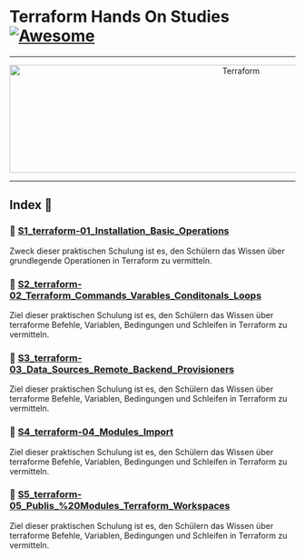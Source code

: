 Terraform Hands On Studies  [![Awesome](https://cdn.rawgit.com/sindresorhus/awesome/d7305f38d29fed78fa85652e3a63e154dd8e8829/media/badge.svg)](https://github.com/sindresorhus/awesome)
===============
<hr>

<p align="center">
    <img alt="Terraform" src="https://upload.wikimedia.org/wikipedia/commons/thumb/0/04/Terraform_Logo.svg/512px-Terraform_Logo.svg.png?20181016201549" height="190" width="800">
</p>
<hr>

## Index 📜

### 🔖 [S1_terraform-01_Installation_Basic_Operations](https://github.com/Yakuphan-world/DevOps-Handson/tree/main/Terraform/S1_terraform-01_Installation_Basic_Operations)
Zweck dieser praktischen Schulung ist es, den Schülern das Wissen über grundlegende Operationen in Terraform zu vermitteln.

### 🔖 [S2_terraform-02_Terraform_Commands_Varables_Conditonals_Loops](https://github.com/Yakuphan-world/DevOps-Hands-on-Trainings/tree/main/Terraform/S2_terraform-02_Terraform_Commands_Varables_Conditonals_Loops)
Ziel dieser praktischen Schulung ist es, den Schülern das Wissen über terraforme Befehle, Variablen, Bedingungen und Schleifen in Terraform zu vermitteln.

### 🔖 [S3_terraform-03_Data_Sources_Remote_Backend_Provisioners](https://github.com/Yakuphan-world/DevOps-Hands-on-Trainings/tree/main/Terraform/S3_terraform-03_Data_Sources_Remote_Backend_Provisioners)
Ziel dieser praktischen Schulung ist es, den Schülern das Wissen über terraforme Befehle, Variablen, Bedingungen und Schleifen in Terraform zu vermitteln.

### 🔖 [S4_terraform-04_Modules_Import](https://github.com/Yakuphan-world/DevOps-Hands-on-Trainings/tree/main/Terraform/S4_terraform-04_Modules_Import)
Ziel dieser praktischen Schulung ist es, den Schülern das Wissen über terraforme Befehle, Variablen, Bedingungen und Schleifen in Terraform zu vermitteln.

### 🔖 [S5_terraform-05_Publis_%20Modules_Terraform_Workspaces](https://github.com/Yakuphan-world/DevOps-Hands-on-Trainings/tree/main/Terraform/S5_terraform-05_Publis_%20Modules_Terraform_Workspaces)
Ziel dieser praktischen Schulung ist es, den Schülern das Wissen über terraforme Befehle, Variablen, Bedingungen und Schleifen in Terraform zu vermitteln.
